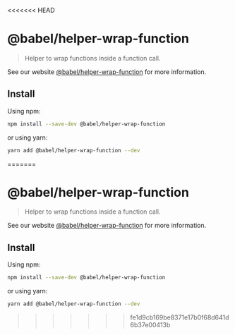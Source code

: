 <<<<<<< HEAD
# @babel/helper-wrap-function

> Helper to wrap functions inside a function call.

See our website [@babel/helper-wrap-function](https://babeljs.io/docs/en/next/babel-helper-wrap-function.html) for more information.

## Install

Using npm:

```sh
npm install --save-dev @babel/helper-wrap-function
```

or using yarn:

```sh
yarn add @babel/helper-wrap-function --dev
```
=======
# @babel/helper-wrap-function

> Helper to wrap functions inside a function call.

See our website [@babel/helper-wrap-function](https://babeljs.io/docs/en/next/babel-helper-wrap-function.html) for more information.

## Install

Using npm:

```sh
npm install --save-dev @babel/helper-wrap-function
```

or using yarn:

```sh
yarn add @babel/helper-wrap-function --dev
```
>>>>>>> fe1d9cb169be8371e17b0f68d641d6b37e00413b
